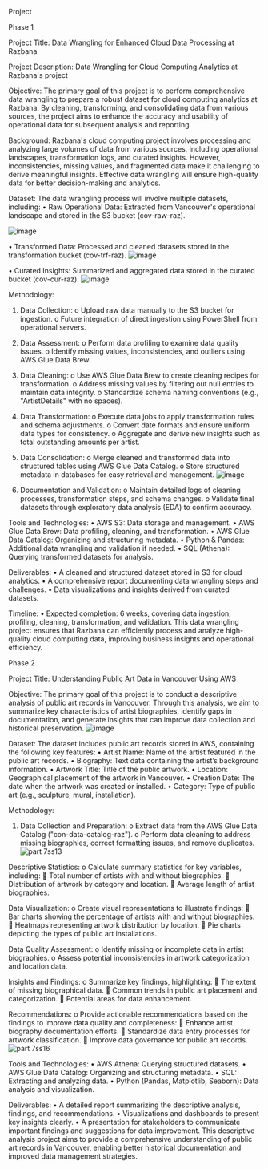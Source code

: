 Project

Phase 1

Project Title: Data Wrangling for Enhanced Cloud Data Processing at Razbana

Project Description: Data Wrangling for Cloud Computing Analytics at Razbana's project 

Objective: The primary goal of this project is to perform comprehensive data wrangling to prepare a robust dataset for cloud computing analytics at Razbana. By cleaning, transforming, and consolidating data from various sources, the project aims to enhance the accuracy and usability of operational data for subsequent analysis and reporting.

Background: Razbana's cloud computing project involves processing and analyzing large volumes of data from various sources, including operational landscapes, transformation logs, and curated insights. However, inconsistencies, missing values, and fragmented data make it challenging to derive meaningful insights. Effective data wrangling will ensure high-quality data for better decision-making and analytics.

Dataset: The data wrangling process will involve multiple datasets, including:
•	Raw Operational Data: Extracted from Vancouver's operational landscape and stored in the S3 bucket (cov-raw-raz).

![image](https://github.com/user-attachments/assets/5475356f-c834-42bd-bafc-8a4ecb25bf27)

•	Transformed Data: Processed and cleaned datasets stored in the transformation bucket (cov-trf-raz).
![image](https://github.com/user-attachments/assets/8ea343ee-c86d-4f03-844b-099facdcf859)

•	Curated Insights: Summarized and aggregated data stored in the curated bucket (cov-cur-raz).
![image](https://github.com/user-attachments/assets/aa614c3b-2e62-4aee-be9c-7fabb842d99a)

Methodology:
1.	Data Collection:
o	Upload raw data manually to the S3 bucket for ingestion.
o	Future integration of direct ingestion using PowerShell from operational servers.
3.	Data Assessment:
o	Perform data profiling to examine data quality issues.
o	Identify missing values, inconsistencies, and outliers using AWS Glue Data Brew.
4.	Data Cleaning:
o	Use AWS Glue Data Brew to create cleaning recipes for transformation.
o	Address missing values by filtering out null entries to maintain data integrity.
o	Standardize schema naming conventions (e.g., "ArtistDetails" with no spaces).
5.	Data Transformation:
o	Execute data jobs to apply transformation rules and schema adjustments.
o	Convert date formats and ensure uniform data types for consistency.
o	Aggregate and derive new insights such as total outstanding amounts per artist.

6.	Data Consolidation:
o	Merge cleaned and transformed data into structured tables using AWS Glue Data Catalog.
o	Store structured metadata in databases for easy retrieval and management.
![image](https://github.com/user-attachments/assets/b024610e-af6d-430e-b16d-2419eb0b1d47)

8.	Documentation and Validation:
o	Maintain detailed logs of cleaning processes, transformation steps, and schema changes.
o	Validate final datasets through exploratory data analysis (EDA) to confirm accuracy.

Tools and Technologies:
•	AWS S3: Data storage and management.
•	AWS Glue Data Brew: Data profiling, cleaning, and transformation.
•	AWS Glue Data Catalog: Organizing and structuring metadata.
•	Python & Pandas: Additional data wrangling and validation if needed.
•	SQL (Athena): Querying transformed datasets for analysis.

Deliverables:
•	A cleaned and structured dataset stored in S3 for cloud analytics.
•	A comprehensive report documenting data wrangling steps and challenges.
•	Data visualizations and insights derived from curated datasets.

Timeline:
•	Expected completion: 6 weeks, covering data ingestion, profiling, cleaning, transformation, and validation.
This data wrangling project ensures that Razbana can efficiently process and analyze high-quality cloud computing data, improving business insights and operational efficiency.

Phase 2

Project Title: Understanding Public Art Data in Vancouver Using AWS

Objective: The primary goal of this project is to conduct a descriptive analysis of public art records in Vancouver. Through this analysis, we aim to summarize key characteristics of artist biographies, identify gaps in documentation, and generate insights that can improve data collection and historical preservation.
![image](https://github.com/user-attachments/assets/057543e3-6c50-49fc-87d1-01cb7d4a8d13)

Dataset: The dataset includes public art records stored in AWS, containing the following key features:
•	Artist Name: Name of the artist featured in the public art records.
•	Biography: Text data containing the artist’s background information.
•	Artwork Title: Title of the public artwork.
•	Location: Geographical placement of the artwork in Vancouver.
•	Creation Date: The date when the artwork was created or installed.
•	Category: Type of public art (e.g., sculpture, mural, installation).

Methodology:
1.	Data Collection and Preparation:
o	Extract data from the AWS Glue Data Catalog ("con-data-catalog-raz").
o	Perform data cleaning to address missing biographies, correct formatting issues, and remove duplicates.
![part 7ss13](https://github.com/user-attachments/assets/988ad9cc-b833-4bcc-a0f9-055c5b79b78a)


Descriptive Statistics:
o	Calculate summary statistics for key variables, including:
	Total number of artists with and without biographies.
	Distribution of artwork by category and location.
	Average length of artist biographies.

Data Visualization:
o	Create visual representations to illustrate findings:
	Bar charts showing the percentage of artists with and without biographies.
	Heatmaps representing artwork distribution by location.
	Pie charts depicting the types of public art installations.

Data Quality Assessment:
o	Identify missing or incomplete data in artist biographies.
o	Assess potential inconsistencies in artwork categorization and location data.

Insights and Findings:
o	Summarize key findings, highlighting:
	The extent of missing biographical data.
	Common trends in public art placement and categorization.
	Potential areas for data enhancement.

Recommendations:
o	Provide actionable recommendations based on the findings to improve data quality and completeness:
	Enhance artist biography documentation efforts.
	Standardize data entry processes for artwork classification.
	Improve data governance for public art records.
![part 7ss16](https://github.com/user-attachments/assets/c693e0ba-e8e2-4a91-9456-7cbda0645540)

Tools and Technologies:
•	AWS Athena: Querying structured datasets.
•	AWS Glue Data Catalog: Organizing and structuring metadata.
•	SQL: Extracting and analyzing data.
•	Python (Pandas, Matplotlib, Seaborn): Data analysis and visualization.

Deliverables:
•	A detailed report summarizing the descriptive analysis, findings, and recommendations.
•	Visualizations and dashboards to present key insights clearly.
•	A presentation for stakeholders to communicate important findings and suggestions for data improvement.
This descriptive analysis project aims to provide a comprehensive understanding of public art records in Vancouver, enabling better historical documentation and improved data management strategies.
